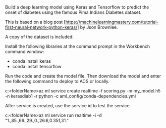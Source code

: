 Build a deep learning model using Keras and Tensorflow to predict the onset of diabetes using the famous Pima Indians Diabetes dataset.

This is based on a blog post [https://machinelearningmastery.com/tutorial-first-neural-network-python-keras/] by Json Brownlee.

A copy of the dataset is included. 

Install the following libraries at the command prompt in the Workbench command window:

- conda install keras
- conda install tensorflow

Run the code and create the model file. Then download the model and enter the following command to deploy to ACS or locally.

c:\<folderName>az ml service create realtime -f scoring.py -m my_model.h5 -n kerasdiab1 -r python -c aml_config/conda-dependencies.yml

After service is created, use the service id to test the service.

c:\<folderName>az ml service run realtime -i <sevice id> -d "1.,85.,66.,29.,0.,26.6,0.351,31."

